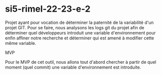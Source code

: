 # si5-rimel-22-23-e-2

Projet ayant pour vocation de déterminer la paternité de la variabilité d'un projet GIT.
Pour se faire, nous analysons les logs git du projet afin de déterminer quel développeurs introduit une variable d'environnement pour enfin affiner notre recherche et déterminer qui est amené à modifier cette même variable.

MVP

Pour le MVP de cet outil, nous allons tout d'abord chercher à partir de quel moment (quel commit) une variable d'environnement est introduite.
